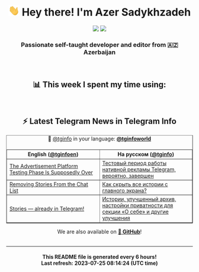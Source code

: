 <div align="center">
	<div>
		<h1>
      <img src="./assets/hi.gif" width="30px"> Hey there! I'm Azer Sadykhzadeh
    </h1>
    <img height="18" src="https://komarev.com/ghpvc/?username=sadykhzadeh&label=Views&color=2081c1&style=flat-square" />
		<a href="https://wakatime.com/Azer"> <img height="18" src="https://wakatime.com/badge/user/f80ae27a-c328-426f-a381-bc84136e2dd6.svg" /> </a>
    <h3>
      Passionate self-taught developer and editor from 🇦🇿 Azerbaijan
    </h3>
  </div>
  <br>

<h2>📊 This week I spent my time using:</h2>

<!--START_SECTION:waka-->
<!--END_SECTION:waka-->

<br>

<h2>⚡️ Latest Telegram News in Telegram Info</h2>
  <table border>
		<tr>
			<th width="50%">English (<a href="https://t.me/tginfoen">@tginfoen</a>)</th>
			<th>На русском (<a href="https://t.me/tginfo">@tginfo</a>)</th>
		</tr>
		<caption>🚩 <a href="https://t.me/tginfo">@tginfo</a> in your language: <a href="https://t.me/tginfoworld"><b>@tginfoworld</b></a><caption/>
  <tr><td><a href="https://t.me/tginfoen/1681">The Advertisement Platform Testing Phase Is Supposedly Over</a></td>
    <td><a href="https://t.me/tginfo/3710">Тестовый период работы нативной рекламы Telegram, вероятно, завершен</a></td></tr><tr><td><a href="https://t.me/tginfoen/1680">Removing Stories From the Chat List</a></td>
    <td><a href="https://t.me/tginfo/3709">Как скрыть все истории с главного экрана? </a></td></tr><tr><td><a href="https://t.me/tginfoen/1679">Stories — already in Telegram!</a></td>
    <td><a href="https://t.me/tginfo/3708">Истории, улучшенный архив, настройки приватности для секции «О себе» и другие улучшения</a></td></tr>
</table>
We are also available on <a href="https://github.com/tginfo"><b>🐙 GitHub</b></a>!
</div>

<br>
<hr>
<h4 align="center">This README file is generated <b>every 6 hours</b>!</br>Last refresh: <b>2023-07-25 08:14:24 (UTC time)</b></h4>
